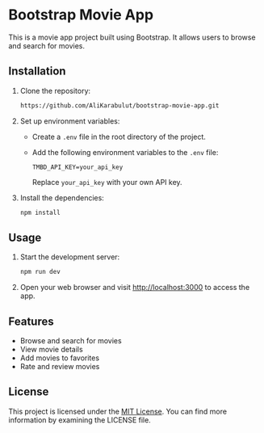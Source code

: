 # Bootstrap Movie App

This is a movie app project built using Bootstrap. It allows users to browse and search for movies.

## Installation

1. Clone the repository:

    ```bash
    https://github.com/AliKarabulut/bootstrap-movie-app.git
    ```

2. Set up environment variables:
   
    - Create a `.env` file in the root directory of the project.
    - Add the following environment variables to the `.env` file:
   
        ```plaintext
        TMBD_API_KEY=your_api_key
        ```
        Replace `your_api_key` with your own API key.

3. Install the dependencies:

    ```bash
    npm install
    ```

## Usage

1. Start the development server:

    ```bash
    npm run dev
    ```

2. Open your web browser and visit [http://localhost:3000](http://localhost:3000) to access the app.

## Features

- Browse and search for movies
- View movie details
- Add movies to favorites
- Rate and review movies

## License

This project is licensed under the [MIT License](LICENSE). You can find more information by examining the LICENSE file.